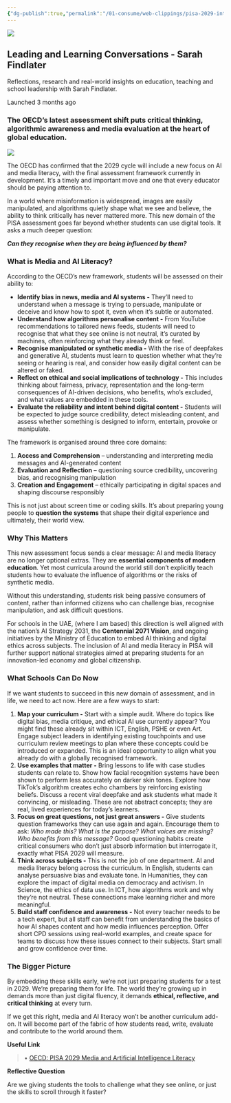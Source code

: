 ```yaml
---
{"dg-publish":true,"permalink":"/01-consume/web-clippings/pisa-2029-introduces-ai-and-media-literacy-what-schools-need-to-know/","title":"PISA 2029 Introduces AI and Media Literacy What Schools Need to Know","tags":["clippings"]}
---
```


![](https://substackcdn.com/image/fetch/$s_!NrAA!)

## Leading and Learning Conversations - Sarah Findlater

Reflections, research and real-world insights on education, teaching and school leadership with Sarah Findlater.

Launched 3 months ago

### The OECD’s latest assessment shift puts critical thinking, algorithmic awareness and media evaluation at the heart of global education.

![](https://substackcdn.com/image/fetch/$s_!2bEg!)

The OECD has confirmed that the 2029 cycle will include a new focus on AI and media literacy, with the final assessment framework currently in development. It’s a timely and important move and one that every educator should be paying attention to.

In a world where misinformation is widespread, images are easily manipulated, and algorithms quietly shape what we see and believe, the ability to think critically has never mattered more. This new domain of the PISA assessment goes far beyond whether students can use digital tools. It asks a much deeper question:

***Can they recognise when they are being influenced by them?***

### What is Media and AI Literacy?

According to the OECD’s new framework, students will be assessed on their ability to:

- **Identify bias in news, media and AI systems -** They’ll need to understand when a message is trying to persuade, manipulate or deceive and know how to spot it, even when it’s subtle or automated.
- **Understand how algorithms personalise content -** From YouTube recommendations to tailored news feeds, students will need to recognise that what they see online is not neutral, it’s curated by machines, often reinforcing what they already think or feel.
- **Recognise manipulated or synthetic media -** With the rise of deepfakes and generative AI, students must learn to question whether what they’re seeing or hearing is real, and consider how easily digital content can be altered or faked.
- **Reflect on ethical and social implications of technology -** This includes thinking about fairness, privacy, representation and the long-term consequences of AI-driven decisions, who benefits, who’s excluded, and what values are embedded in these tools.
- **Evaluate the reliability and intent behind digital content -** Students will be expected to judge source credibility, detect misleading content, and assess whether something is designed to inform, entertain, provoke or manipulate.

The framework is organised around three core domains:

1. **Access and Comprehension** – understanding and interpreting media messages and AI-generated content
2. **Evaluation and Reflection** – questioning source credibility, uncovering bias, and recognising manipulation
3. **Creation and Engagement** – ethically participating in digital spaces and shaping discourse responsibly

This is not just about screen time or coding skills. It’s about preparing young people to **question the systems** that shape their digital experience and ultimately, their world view.

### Why This Matters

This new assessment focus sends a clear message: AI and media literacy are no longer optional extras. They are **essential components of modern education**. Yet most curricula around the world still don’t explicitly teach students how to evaluate the influence of algorithms or the risks of synthetic media.

Without this understanding, students risk being passive consumers of content, rather than informed citizens who can challenge bias, recognise manipulation, and ask difficult questions.

For schools in the UAE, (where I am based) this direction is well aligned with the nation’s AI Strategy 2031, the **Centennial 2071 Vision**, and ongoing initiatives by the Ministry of Education to embed AI thinking and digital ethics across subjects. The inclusion of AI and media literacy in PISA will further support national strategies aimed at preparing students for an innovation-led economy and global citizenship.

### What Schools Can Do Now

If we want students to succeed in this new domain of assessment, and in life, we need to act now. Here are a few ways to start:

1. **Map your curriculum -** Start with a simple audit. Where do topics like digital bias, media critique, and ethical AI use currently appear? You might find these already sit within ICT, English, PSHE or even Art. Engage subject leaders in identifying existing touchpoints and use curriculum review meetings to plan where these concepts could be introduced or expanded. This is an ideal opportunity to align what you already do with a globally recognised framework.
2. **Use examples that matter -** Bring lessons to life with case studies students can relate to. Show how facial recognition systems have been shown to perform less accurately on darker skin tones. Explore how TikTok’s algorithm creates echo chambers by reinforcing existing beliefs. Discuss a recent viral deepfake and ask students what made it convincing, or misleading. These are not abstract concepts; they are real, lived experiences for today’s learners.
3. **Focus on great questions, not just great answers -** Give students question frameworks they can use again and again. Encourage them to ask: *Who made this? What is the purpose? What voices are missing? Who benefits from this message?* Good questioning habits create critical consumers who don’t just absorb information but interrogate it, exactly what PISA 2029 will measure.
4. **Think across subjects -** This is not the job of one department. AI and media literacy belong across the curriculum. In English, students can analyse persuasive bias and evaluate tone. In Humanities, they can explore the impact of digital media on democracy and activism. In Science, the ethics of data use. In ICT, how algorithms work and why they’re not neutral. These connections make learning richer and more meaningful.
5. **Build staff confidence and awareness -** Not every teacher needs to be a tech expert, but all staff can benefit from understanding the basics of how AI shapes content and how media influences perception. Offer short CPD sessions using real-world examples, and create space for teams to discuss how these issues connect to their subjects. Start small and grow confidence over time.

### The Bigger Picture

By embedding these skills early, we’re not just preparing students for a test in 2029. We’re preparing them for life. The world they’re growing up in demands more than just digital fluency, it demands **ethical, reflective, and critical thinking** at every turn.

If we get this right, media and AI literacy won’t be another curriculum add-on. It will become part of the fabric of how students read, write, evaluate and contribute to the world around them.

**Useful Link**

> • [OECD: PISA 2029 Media and Artificial Intelligence Literacy](https://www.oecd.org/en/about/projects/pisa-2029-media-and-artificial-intelligence-literacy.html)

**Reflective Question**

Are we giving students the tools to challenge what they see online, or just the skills to scroll through it faster?